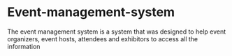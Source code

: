 # Event-management-system
The event management system is a system that was designed to help event organizers, event hosts, attendees and exhibitors to access all the information 
